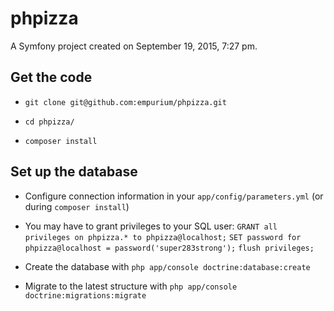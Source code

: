 phpizza
=======

A Symfony project created on September 19, 2015, 7:27 pm.


## Get the code

* `git clone git@github.com:empurium/phpizza.git`

* `cd phpizza/`

* `composer install`


## Set up the database

* Configure connection information in your `app/config/parameters.yml` (or during `composer install`)

* You may have to grant privileges to your SQL user:
`GRANT all privileges on phpizza.* to phpizza@localhost;`
`SET password for phpizza@localhost = password('super283strong');`
`flush privileges;`

* Create the database with `php app/console doctrine:database:create`

* Migrate to the latest structure with `php app/console doctrine:migrations:migrate`
